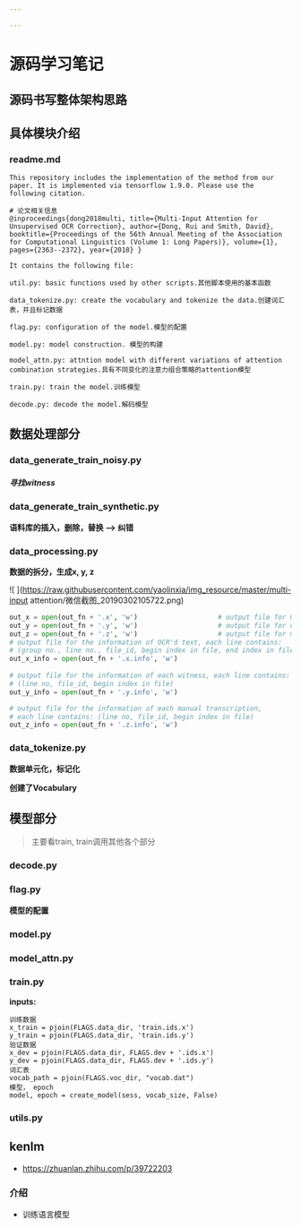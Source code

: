 ```yaml
---

---
```


# **源码学习笔记**

## **源码书写整体架构思路**







## **具体模块介绍**

### **readme.md**

~~~
This repository includes the implementation of the method from our paper. It is implemented via tensorflow 1.9.0. Please use the following citation.

# 论文相关信息
@inproceedings{dong2018multi, title={Multi-Input Attention for Unsupervised OCR Correction}, author={Dong, Rui and Smith, David}, booktitle={Proceedings of the 56th Annual Meeting of the Association for Computational Linguistics (Volume 1: Long Papers)}, volume={1}, pages={2363--2372}, year={2018} }

It contains the following file:

util.py: basic functions used by other scripts.其他脚本使用的基本函数

data_tokenize.py: create the vocabulary and tokenize the data.创建词汇表，并且标记数据

flag.py: configuration of the model.模型的配置

model.py: model construction. 模型的构建

model_attn.py: attntion model with different variations of attention combination strategies.具有不同变化的注意力组合策略的attention模型

train.py: train the model.训练模型

decode.py: decode the model.解码模型
~~~

## **数据处理部分**

### **data_generate_train_noisy.py**

##### **寻找witness**





### **data_generate_train_synthetic.py**

**语料库的插入，删除，替换 ——>  纠错**



### data_processing.py

**数据的拆分，生成x, y, z**

![ ](https://raw.githubusercontent.com/yaolinxia/img_resource/master/multi-input attention/微信截图_20190302105722.png)

~~~python
out_x = open(out_fn + '.x', 'w')                    # output file for OCR'd text
out_y = open(out_fn + '.y', 'w')                    # output file for duplicated texts (witnesses)
out_z = open(out_fn + '.z', 'w')                    # output file for manual transcription
# output file for the information of OCR'd text, each line contains:
# (group no., line no., file_id, begin index in file, end index in file, number of witnesses, number of manual transcriptions)
out_x_info = open(out_fn + '.x.info', 'w')
    
# output file for the information of each witness, each line contains:
# (line no, file_id, begin index in file)
out_y_info = open(out_fn + '.y.info', 'w')

# output file for the information of each manual transcription,
# each line contains: (line no, file_id, begin index in file)
out_z_info = open(out_fn + '.z.info', 'w')
~~~





### **data_tokenize.py**

**数据单元化，标记化**

**创建了Vocabulary**

## **模型部分**

> 主要看train, train调用其他各个部分

### **decode.py**



### **flag.py**

**模型的配置**



### **model.py**





### **model_attn.py**



### train.py

**inputs:**

```
训练数据
x_train = pjoin(FLAGS.data_dir, 'train.ids.x')
y_train = pjoin(FLAGS.data_dir, 'train.ids.y')
验证数据
x_dev = pjoin(FLAGS.data_dir, FLAGS.dev + '.ids.x')
y_dev = pjoin(FLAGS.data_dir, FLAGS.dev + '.ids.y')
词汇表
vocab_path = pjoin(FLAGS.voc_dir, "vocab.dat")
模型， epoch
model, epoch = create_model(sess, vocab_size, False)

```

### **utils.py**



## **kenlm**

- <https://zhuanlan.zhihu.com/p/39722203>

### 介绍

- 训练语言模型

